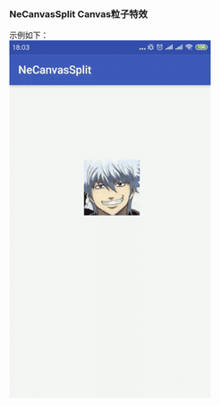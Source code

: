 ### NeCanvasSplit Canvas粒子特效
示例如下：  
![image](https://github.com/tianyalu/NeCanvasSplit/blob/master/show/show.gif)

